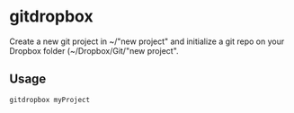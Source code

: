 # gitdropbox

Create a new git project in ~/"new project" and initialize a git repo on your Dropbox folder (~/Dropbox/Git/"new project".

## Usage
```bash
gitdropbox myProject
